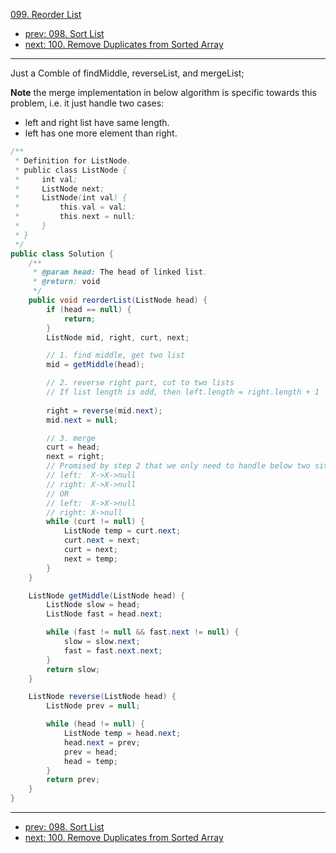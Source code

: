 [099. Reorder List](http://www.lintcode.com/problem/reorder-list)

- [prev: 098. Sort List](098-sort-list.md)
- [next: 100. Remove Duplicates from Sorted Array](100-remove-duplicates-from-sorted-array.md)

---

Just a Comble of findMiddle, reverseList, and mergeList;

**Note** the merge implementation in below algorithm is specific towards this problem, i.e. it just handle two cases:

- left and right list have same length.
- left has one more element than right.

```java
/**
 * Definition for ListNode.
 * public class ListNode {
 *     int val;
 *     ListNode next;
 *     ListNode(int val) {
 *         this.val = val;
 *         this.next = null;
 *     }
 * }
 */ 
public class Solution {
    /**
     * @param head: The head of linked list.
     * @return: void
     */
    public void reorderList(ListNode head) {  
        if (head == null) {
            return;
        }
        ListNode mid, right, curt, next;

        // 1. find middle, get two list
        mid = getMiddle(head);

        // 2. reverse right part, cut to two lists
        // If list length is odd, then left.length = right.length + 1
        
        right = reverse(mid.next);
        mid.next = null;

        // 3. merge
        curt = head;
        next = right;
        // Promised by step 2 that we only need to handle below two situations
        // left:  X->X->null
        // right: X->X->null
        // OR
        // left:  X->X->null
        // right: X->null
        while (curt != null) {
            ListNode temp = curt.next;
            curt.next = next;
            curt = next;
            next = temp;
        }
    }

    ListNode getMiddle(ListNode head) {
        ListNode slow = head;
        ListNode fast = head.next;

        while (fast != null && fast.next != null) {
            slow = slow.next;
            fast = fast.next.next;
        }
        return slow;
    }

    ListNode reverse(ListNode head) {
        ListNode prev = null;

        while (head != null) {
            ListNode temp = head.next;
            head.next = prev;
            prev = head;
            head = temp;
        }
        return prev;
    }
}

```

---

- [prev: 098. Sort List](098-sort-list.md)
- [next: 100. Remove Duplicates from Sorted Array](100-remove-duplicates-from-sorted-array.md)
